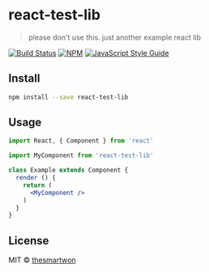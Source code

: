 # react-test-lib

> please don&#x27;t use this. just another example react lib

[![Build Status](https://travis-ci.org/thesmartwon/react-test-lib.svg?branch=master)](https://travis-ci.org/thesmartwon/react-test-lib) [![NPM](https://img.shields.io/npm/v/react-test-lib.svg)](https://www.npmjs.com/package/react-test-lib) [![JavaScript Style Guide](https://img.shields.io/badge/code_style-standard-brightgreen.svg)](https://standardjs.com)

## Install

```bash
npm install --save react-test-lib
```

## Usage

```jsx
import React, { Component } from 'react'

import MyComponent from 'react-test-lib'

class Example extends Component {
  render () {
    return (
      <MyComponent />
    )
  }
}
```

## License

MIT © [thesmartwon](https://github.com/thesmartwon)

